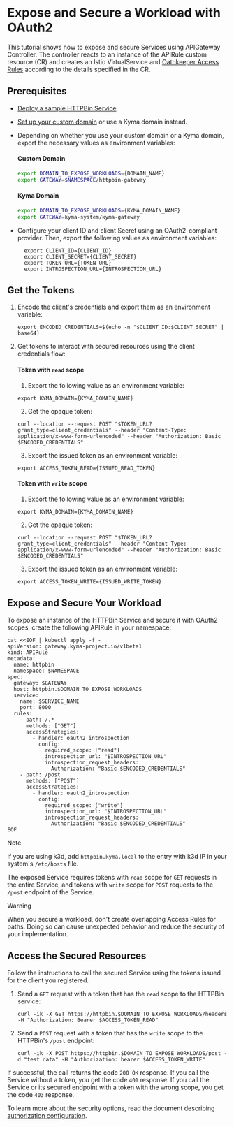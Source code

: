 # Expose and Secure a Workload with OAuth2

This tutorial shows how to expose and secure Services using APIGateway Controller. The controller reacts to an instance of the APIRule custom resource (CR) and creates an Istio VirtualService and [Oathkeeper Access Rules](https://www.ory.sh/docs/oathkeeper/api-access-rules) according to the details specified in the CR.

## Prerequisites

* [Deploy a sample HTTPBin Service](../01-00-create-workload.md).
* [Set up your custom domain](../01-10-setup-custom-domain-for-workload.md) or use a Kyma domain instead. 
* Depending on whether you use your custom domain or a Kyma domain, export the necessary values as environment variables:
  
  <!-- tabs:start -->
  #### **Custom Domain**
      
  ```bash
  export DOMAIN_TO_EXPOSE_WORKLOADS={DOMAIN_NAME}
  export GATEWAY=$NAMESPACE/httpbin-gateway
  ```
  #### **Kyma Domain**

  ```bash
  export DOMAIN_TO_EXPOSE_WORKLOADS={KYMA_DOMAIN_NAME}
  export GATEWAY=kyma-system/kyma-gateway
  ```
  <!-- tabs:end -->

* Configure your client ID and client Secret using an OAuth2-compliant provider. Then, export the following values as environment variables:
  
  ```shell
    export CLIENT_ID={CLIENT_ID}
    export CLIENT_SECRET={CLIENT_SECRET}
    export TOKEN_URL={TOKEN_URL}
    export INTROSPECTION_URL={INTROSPECTION_URL}
   ```

## Get the Tokens

1. Encode the client's credentials and export them as an environment variable:
   
    ```shell
    export ENCODED_CREDENTIALS=$(echo -n "$CLIENT_ID:$CLIENT_SECRET" | base64)
    ```

2. Get tokens to interact with secured resources using the client credentials flow:

    <!-- tabs:start -->
    #### **Token with `read` scope**
  
    1. Export the following value as an environment variable:
      ```shell
      export KYMA_DOMAIN={KYMA_DOMAIN_NAME}
      ```  
    2. Get the opaque token:
      ```shell
      curl --location --request POST "$TOKEN_URL?grant_type=client_credentials" --header "Content-Type: application/x-www-form-urlencoded" --header "Authorization: Basic $ENCODED_CREDENTIALS"
      ```
    3. Export the issued token as an environment variable:
      ```shell
      export ACCESS_TOKEN_READ={ISSUED_READ_TOKEN}
      ```
    #### **Token with `write` scope**
  
    1. Export the following value as an environment variable:
      ```shell
      export KYMA_DOMAIN={KYMA_DOMAIN_NAME}
      ```  
    2. Get the opaque token:
      ```shell
      curl --location --request POST "$TOKEN_URL?grant_type=client_credentials" --header "Content-Type: application/x-www-form-urlencoded" --header "Authorization: Basic $ENCODED_CREDENTIALS"
      ```
    3. Export the issued token as an environment variable:
      ```shell
      export ACCESS_TOKEN_WRITE={ISSUED_WRITE_TOKEN}
      ```
    <!-- tabs:end -->


## Expose and Secure Your Workload

To expose an instance of the HTTPBin Service and secure it with OAuth2 scopes, create the following APIRule in your namespace:

```shell
cat <<EOF | kubectl apply -f -
apiVersion: gateway.kyma-project.io/v1beta1
kind: APIRule
metadata:
  name: httpbin
  namespace: $NAMESPACE
spec:
  gateway: $GATEWAY
  host: httpbin.$DOMAIN_TO_EXPOSE_WORKLOADS
  service:
    name: $SERVICE_NAME
    port: 8000
  rules:
    - path: /.*
      methods: ["GET"]
      accessStrategies:
        - handler: oauth2_introspection
          config:
            required_scope: ["read"]
            introspection_url: "$INTROSPECTION_URL"
            introspection_request_headers:
              Authorization: "Basic $ENCODED_CREDENTIALS"
    - path: /post
      methods: ["POST"]
      accessStrategies:
        - handler: oauth2_introspection
          config:
            required_scope: ["write"]
            introspection_url: "$INTROSPECTION_URL"
            introspection_request_headers:
              Authorization: "Basic $ENCODED_CREDENTIALS"
EOF
```

> [!NOTE]
>  If you are using k3d, add `httpbin.kyma.local` to the entry with k3d IP in your system's `/etc/hosts` file.

The exposed Service requires tokens with `read` scope for `GET` requests in the entire Service, and tokens with `write` scope for `POST` requests to the `/post` endpoint of the Service.

  
> [!WARNING]
>  When you secure a workload, don't create overlapping Access Rules for paths. Doing so can cause unexpected behavior and reduce the security of your implementation.

## Access the Secured Resources

Follow the instructions to call the secured Service using the tokens issued for the client you registered.

1. Send a `GET` request with a token that has the `read` scope to the HTTPBin service:

    ```shell
    curl -ik -X GET https://httpbin.$DOMAIN_TO_EXPOSE_WORKLOADS/headers -H "Authorization: Bearer $ACCESS_TOKEN_READ"
    ```

2. Send a `POST` request with a token that has the `write` scope to the HTTPBin's `/post` endpoint:

    ```shell
    curl -ik -X POST https://httpbin.$DOMAIN_TO_EXPOSE_WORKLOADS/post -d "test data" -H "Authorization: bearer $ACCESS_TOKEN_WRITE"
    ```

If successful, the call returns the code `200 OK` response. If you call the Service without a token, you get the code `401` response. If you call the Service or its secured endpoint with a token with the wrong scope, you get the code `403` response.

To learn more about the security options, read the document describing [authorization configuration](../../custom-resources/apirule/04-50-apirule-authorizations.md).
